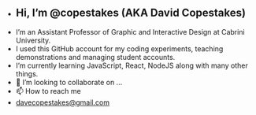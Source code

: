 - <h2>Hi, I’m @copestakes (AKA David Copestakes)</h2>
- I’m an Assistant Professor of Graphic and Interactive Design at Cabrini University.
- I used this GitHub account for my coding experiments, teaching demonstrations and managing student accounts.
- I’m currently learning JavaScript, React, NodeJS along with many other things.
- 💞️ I’m looking to collaborate on ...
- 📫 How to reach me
- davecopestakes@gmail.com

<!---
copestakes/copestakes is a ✨ special ✨ repository because its `README.md` (this file) appears on your GitHub profile.
You can click the Preview link to take a look at your changes.
--->
